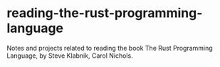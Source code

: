 # reading-the-rust-programming-language
Notes and projects related to reading the book The Rust Programming Language, by Steve Klabnik, Carol Nichols.

